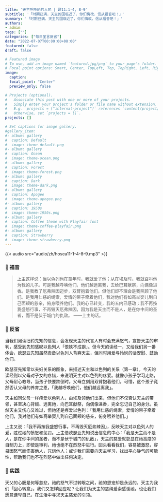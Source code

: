 ```yaml
---
title: '天主呼唤祂的人民 | 欧11:1-4, 8-9'
subtitle: '「时期已满，天主的国临近了，你们悔改，信从福音吧！」'
summary: '「时期已满，天主的国临近了，你们悔改，信从福音吧！」'
authors:
- admin
tags: [""]
categories: ["每日圣言反省"]
date: "2022-07-07T00:00:00+08:00"
featured: false
draft: false

# Featured image
# To use, add an image named `featured.jpg/png` to your page's folder.
# Focal point options: Smart, Center, TopLeft, Top, TopRight, Left, Right, BottomLeft, Bottom, BottomRight
image:
  caption:
  focal_point: "Center"
  preview_only: false

# Projects (optional).
#   Associate this post with one or more of your projects.
#   Simply enter your project's folder or file name without extension.
#   E.g. `projects = ["internal-project"]` references `content/project/deep-learning/index.md`.
#   Otherwise, set `projects = []`.
projects: []

# Set captions for image gallery.
#gallery_item:
#- album: gallery
#  caption: Default
#  image: theme-default.png
#- album: gallery
#  caption: Ocean
#  image: theme-ocean.png
#- album: gallery
#  caption: Forest
#  image: theme-forest.png
#- album: gallery
#  caption: Dark
#  image: theme-dark.png
#- album: gallery
#  caption: Apogee
#  image: theme-apogee.png
#- album: gallery
#  caption: 1950s
#  image: theme-1950s.png
#- album: gallery
#  caption: Coffee theme with Playfair font
#  image: theme-coffee-playfair.png
#- album: gallery
#  caption: Strawberry
#  image: theme-strawberry.png
---
```


{{< audio src="audio/zh/hosea11-1-4-8-9.mp3" >}}

### :love_letter: 福音
> 上主这样说：当以色列尚在童年时，我就爱了他；从在埃及时，我就召叫他为我的儿子。可是我越呼唤他们，他们越远离我，去给巴耳献祭，向偶像进香。是我教了厄弗辣因迈步，双臂抱着他们，但他们却不理会是我照顾了他们。是我用仁慈的绳索，爱情的带子牵着他们，我对他们有如高举婴儿到自己面颊的慈亲，俯身喂养他们。我的心已转变，我的五内已感动；我不再按我盛怒行事，不再毁灭厄弗辣因，因为我是天主而不是人，是在你中间的圣者，而不是伏于城门的仇敌。 ——上主的话。

### :speech_balloon: 反省
当我们阅读旧约先知的信息，会发现天主的代言人有时会充满怒气，宣告天主的审判，感受到先知感叹以色列人「恨铁不成钢」。但今天的读经一，又给我们另一番体会，欧瑟亚先知虽然责备以色列人背弃天主，但同时用爱与怜悯的话安慰、鼓励他们。

欧瑟亚先知常以夫妇关系的图象，来描述天主和以色列的关系（第一章），今天的读经则以父母对子女的疼惜，来说明天主对以色列的疼爱。就像小孩子学习走路，父母耐心教导，当孩子快要跌倒时，父母立刻用双臂抱着他们。可惜，这个孩子竟然否认父母的养育之恩，「我越呼唤他们，他们越远离我」。

天主如同父母一样疼爱以色列人，由埃及领他们出来，但他们不仅否认天主的带领，甚至决心背叛、远离祂，向巴耳献祭，向偶像进香，完全忘记自己的身分。虽然天主又伤心又难过，但祂还是疼爱以色列：「我用仁慈的绳索，爱情的带子牵着他们，我对他们有如高举婴儿到自己面颊的慈亲，俯身喂养他们。」

上主又说：「我不再按我盛怒行事，不再毁灭厄弗辣因」，反映天主对以色列人的爱，胜过祂的愤怒和惩罚。上主借欧瑟亚先知说出信息的中心：「我是天主而不是人，是在你中间的圣者，而不是伏于城门的仇敌」，天主的慈爱就彰显在祂高度的自制力上，即使是审判，祂也绝不在烈怒中进行。回头看看我们，容易被激怒，容易因怒气而伤害他人，咒诅他人；或许我们需要向天主学习，找出平心静气的可能性，帮助我们也不在烈怒中做出任何决定。

### :runner: 实践
天父的心肠是何等慈悲，祂的怒气不过转眼之间，祂的恩宠却是永远的。天主为我们「回心转意」，我们又怎样回应呢？让我们为天主的慈绳爱索感谢祂，也让我们愿意谦卑自己，在生活中寻求天主慈爱的引领。
